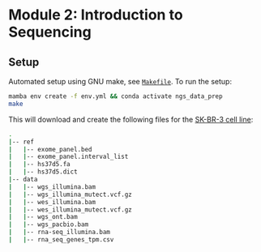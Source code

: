 # Module 2: Introduction to Sequencing

## Setup

Automated setup using GNU make, see [`Makefile`](./Makefile). To run the setup:

```bash
mamba env create -f env.yml && conda activate ngs_data_prep
make
```

This will download and create the following files for the [SK-BR-3 cell line](https://www.cellosaurus.org/CVCL_0033):

```bash
.
|-- ref
|   |-- exome_panel.bed
|   |-- exome_panel.interval_list
|   |-- hs37d5.fa
|   |-- hs37d5.dict
|-- data
|   |-- wgs_illumina.bam
|   |-- wgs_illumina_mutect.vcf.gz
|   |-- wes_illumina.bam
|   |-- wes_illumina_mutect.vcf.gz
|   |-- wgs_ont.bam
|   |-- wgs_pacbio.bam
|   |-- rna-seq_illumina.bam
|   |-- rna_seq_genes_tpm.csv
```
